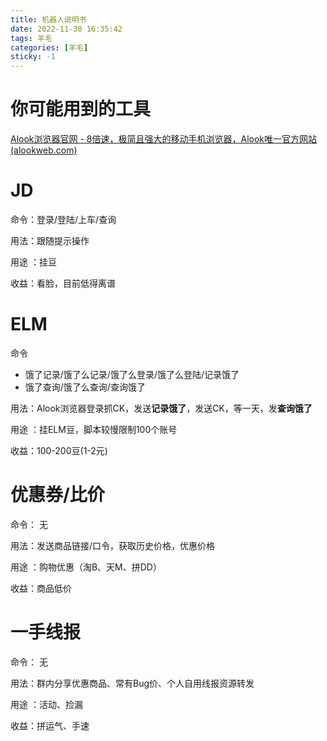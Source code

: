 ```yaml
---
title: 机器人说明书
date: 2022-11-30 16:35:42
tags: 羊毛
categories: [羊毛]
sticky: -1
---
```

# 你可能用到的工具

[Alook浏览器官网 - 8倍速，极简且强大的移动手机浏览器，Alook唯一官方网站 (alookweb.com)](https://links.jianshu.com/go?to=https%3A%2F%2Fwww.alookweb.com%2F)

# JD

命令：登录/登陆/上车/查询

用法：跟随提示操作

用途 ：挂豆

收益：看脸，目前低得离谱

# ELM

命令

- 饿了记录/饿了么记录/饿了么登录/饿了么登陆/记录饿了
- 饿了查询/饿了么查询/查询饿了

用法：Alook浏览器登录抓CK，发送**记录饿了**，发送CK，等一天，发**查询饿了**

用途 ：挂ELM豆，脚本较慢限制100个账号

收益：100-200豆(1-2元)

# 优惠券/比价

命令： 无

用法：发送商品链接/口令，获取历史价格，优惠价格

用途 ：购物优惠（淘B、天M、拼DD）

收益：商品低价

# 一手线报

命令： 无

用法：群内分享优惠商品、常有Bug价、个人自用线报资源转发

用途 ：活动、捡漏

收益：拼运气、手速
